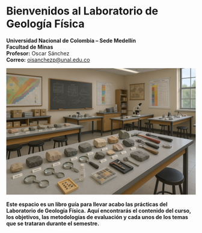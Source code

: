 # **Bienvenidos al Laboratorio de Geología Física**

**Universidad Nacional de Colombia – Sede Medellín**  
**Facultad de Minas**  
**Profesor:** Oscar Sánchez  
**Correo:** oisanchezp@unal.edu.co


![Imagen del laboratorio](images/laboratorio.png)

**Este espacio es un libro guía para llevar acabo las prácticas del Laboratorio de Geología Física.**
**Aquí encontrarás el contenido del curso, los objetivos, las metodologías de evaluación y cada unos de los temas que se trataran durante el semestre.**
